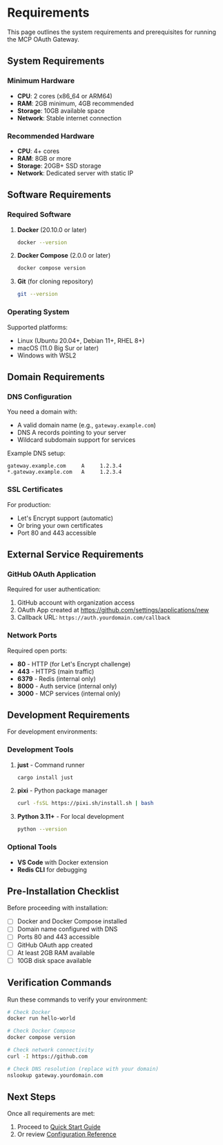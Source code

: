 # Requirements

This page outlines the system requirements and prerequisites for running the MCP OAuth Gateway.

## System Requirements

### Minimum Hardware

- **CPU**: 2 cores (x86_64 or ARM64)
- **RAM**: 2GB minimum, 4GB recommended
- **Storage**: 10GB available space
- **Network**: Stable internet connection

### Recommended Hardware

- **CPU**: 4+ cores
- **RAM**: 8GB or more
- **Storage**: 20GB+ SSD storage
- **Network**: Dedicated server with static IP

## Software Requirements

### Required Software

1. **Docker** (20.10.0 or later)
   ```bash
   docker --version
   ```

2. **Docker Compose** (2.0.0 or later)
   ```bash
   docker compose version
   ```

3. **Git** (for cloning repository)
   ```bash
   git --version
   ```

### Operating System

Supported platforms:
- Linux (Ubuntu 20.04+, Debian 11+, RHEL 8+)
- macOS (11.0 Big Sur or later)
- Windows with WSL2

## Domain Requirements

### DNS Configuration

You need a domain with:
- A valid domain name (e.g., `gateway.example.com`)
- DNS A records pointing to your server
- Wildcard subdomain support for services

Example DNS setup:
```
gateway.example.com     A     1.2.3.4
*.gateway.example.com   A     1.2.3.4
```

### SSL Certificates

For production:
- Let's Encrypt support (automatic)
- Or bring your own certificates
- Port 80 and 443 accessible

## External Service Requirements

### GitHub OAuth Application

Required for user authentication:

1. GitHub account with organization access
2. OAuth App created at https://github.com/settings/applications/new
3. Callback URL: `https://auth.yourdomain.com/callback`

### Network Ports

Required open ports:
- **80** - HTTP (for Let's Encrypt challenge)
- **443** - HTTPS (main traffic)
- **6379** - Redis (internal only)
- **8000** - Auth service (internal only)
- **3000** - MCP services (internal only)

## Development Requirements

For development environments:

### Development Tools

1. **just** - Command runner
   ```bash
   cargo install just
   ```

2. **pixi** - Python package manager
   ```bash
   curl -fsSL https://pixi.sh/install.sh | bash
   ```

3. **Python 3.11+** - For local development
   ```bash
   python --version
   ```

### Optional Tools

- **VS Code** with Docker extension
- **Redis CLI** for debugging

## Pre-Installation Checklist

Before proceeding with installation:

- [ ] Docker and Docker Compose installed
- [ ] Domain name configured with DNS
- [ ] Ports 80 and 443 accessible
- [ ] GitHub OAuth app created
- [ ] At least 2GB RAM available
- [ ] 10GB disk space available

## Verification Commands

Run these commands to verify your environment:

```bash
# Check Docker
docker run hello-world

# Check Docker Compose
docker compose version

# Check network connectivity
curl -I https://github.com

# Check DNS resolution (replace with your domain)
nslookup gateway.yourdomain.com
```

## Next Steps

Once all requirements are met:
1. Proceed to [Quick Start Guide](quick-start.md)
2. Or review [Configuration Reference](configuration.md)
